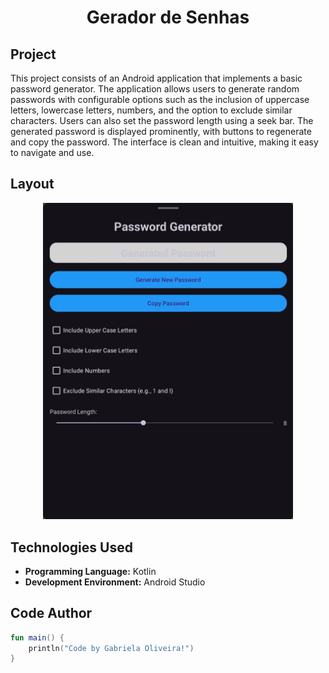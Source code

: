 <h1 align="center">Gerador de Senhas</h1>

## Project
This project consists of an Android application that implements a basic password generator. The application allows users to generate random passwords with configurable options such as the inclusion of uppercase letters, lowercase letters, numbers, and the option to exclude similar characters. Users can also set the password length using a seek bar. The generated password is displayed prominently, with buttons to regenerate and copy the password. The interface is clean and intuitive, making it easy to navigate and use.

## Layout
<div align="center">
  <img src="./images/password_generator.jpeg" alt="App Screenshot" width="400"/>
</div>

## Technologies Used
- **Programming Language:** Kotlin
- **Development Environment:** Android Studio

## Code Author
```kotlin
fun main() {
    println("Code by Gabriela Oliveira!")
}
